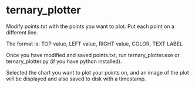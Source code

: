 # ternary_plotter

Modify points.txt with the points you want to plot. Put each point on a different line.

The format is:
TOP value, LEFT value, RIGHT value, COLOR, TEXT LABEL

Once you have modified and saved points.txt, run ternary_plotter.exe or ternary_plotter.py (if you have python installed).

Selected the chart you want to plot your points on, and an image of the plot will be displayed and also saved to disk with a timestamp.

